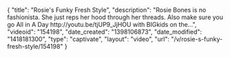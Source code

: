 {
    "title": "Rosie's Funky Fresh Style",
    "description": "Rosie Bones is no fashionista. She just reps her hood through her threads. Also make sure you go All in A Day http:\/\/youtu.be\/tjUP9_JjHOU with BIGkids on the...",
    "videoid": "154198",
    "date_created": "1398106873",
    "date_modified": "1418181300",
    "type": "captivate",
    "layout": "video",
    "url": "\/v\/rosie-s-funky-fresh-style\/154198"
}
